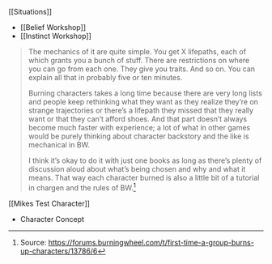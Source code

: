 [[Situations]]
- [[Belief Workshop]]
- [[Instinct Workshop]]

> The mechanics of it are quite simple. You get X lifepaths, each of which grants you a bunch of stuff. There are restrictions on where you can go from each one. They give you traits. And so on. You can explain all that in probably five or ten minutes.
> 
> Burning characters takes a long time because there are very long lists and people keep rethinking what they want as they realize they’re on strange trajectories or there’s a lifepath they missed that they really want or that they can’t afford shoes. And that part doesn’t always become much faster with experience; a lot of what in other games would be purely thinking about character backstory and the like is mechanical in BW.
> 
> I think it’s okay to do it with just one books as long as there’s plenty of discussion aloud about what’s being chosen and why and what it means. That way each character burned is also a little bit of a tutorial in chargen and the rules of BW.[^1]

[[Mikes Test Character]] 

- Character Concept

[^1]:Source: https://forums.burningwheel.com/t/first-time-a-group-burns-up-characters/13786/6